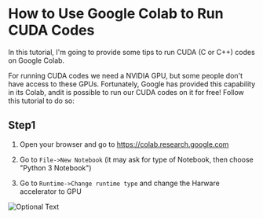 # How to Use Google Colab to Run CUDA Codes
In this tutorial, I'm going to provide some tips to run CUDA (C or C++) codes on Google Colab.

For running CUDA codes we need a NVIDIA GPU, but some people don't have access to these GPUs. Fortunately, Google has provided this capability in its Colab, andit is possible to run our CUDA codes on it for free! Follow this tutorial to do so:

## Step1
1. Open your browser and go to https://colab.research.google.com

2. Go to ```File->New Notebook``` (it may ask for type of Notebook, then choose "Python 3 Notebook")

3. Go to ```Runtime->Change runtime type``` and change the Harware accelerator to GPU

![Optional Text](C:\Users\Desktop\capture.jpg)
